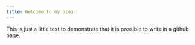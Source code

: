 ```yaml
---
title: Welcome to my blog
---
```


This is just a little text to demonstrate that it is possible to write in a github page.
